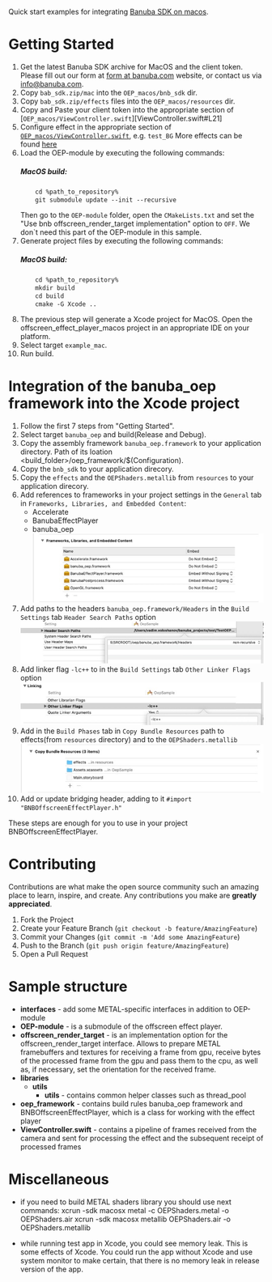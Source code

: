 Quick start examples for integrating [Banuba SDK on macos](https://docs.banuba.com/docs/core/effect_player).

# Getting Started

1. Get the latest Banuba SDK archive for MacOS and the client token. Please fill out our form at [form at banuba.com](https://www.banuba.com/face-filters-sdk) website, or contact us via [info@banuba.com](mailto:info@banuba.com).
2. Copy `bab_sdk.zip/mac` into the `OEP_macos/bnb_sdk` dir.
3. Copy `bab_sdk.zip/effects` files into the `OEP_macos/resources` dir.
4. Copy and Paste your client token into the appropriate section of [`OEP_macos/ViewController.swift`][ViewController.swift#L21]
5. Configure effect in the appropriate section of [`OEP_macos/ViewController.swift`](ViewController.swift#L26), e.g. `test_BG`
    More effects can be found [here](https://docs.banuba.com/face-ar-sdk-v1/overview/demo_face_filters)
6. Load the OEP-module by executing the following commands:
    ##### MacOS build:
    ```
        cd %path_to_repository%
        git submodule update --init --recursive
    ```
    Then go to the `OEP-module` folder, open the `CMakeLists.txt` and set the "Use bnb offscreen_render_target implementation" option to `OFF`. We don`t need this part of the OEP-module in this sample.
7. Generate project files by executing the following commands:
    ##### MacOS build:
    ```
        cd %path_to_repository%
        mkdir build
        cd build
        cmake -G Xcode ..
    ```
8. The previous step will generate a Xcode project for MacOS. Open the offscreen_effect_player_macos project in an appropriate IDE on your platform.
9. Select target `example_mac`.
10. Run build.

# Integration of the banuba_oep framework into the Xcode project

1. Follow the first 7 steps from "Getting Started".
2. Select target `banuba_oep` and build(Release and Debug).
3. Copy the assembly framework `banuba_oep.framework` to your application directory. Path of its loation <build_folder>/oep_framework/$(Configuration).
4. Copy the `bnb_sdk` to your application direcory.
5. Copy the `effects` and the `OEPShaders.metallib` from `resources` to your application direcory.
6. Add references to frameworks in your project settings in the `General` tab in `Frameworks, Libraries, and Embedded Content`:
    - Accelerate
    - BanubaEffectPlayer
    - banuba_oep
![Alt text](/resources/images/2DB863E6-8769-43CF-BAD9-21872C4147DA_4_5005_c.jpeg?raw=true "Title")
7. Add paths to the headers `banuba_oep.framework/Headers` in the `Build Settings` tab `Header Search Paths` option
![Alt text](/resources/images/EE331F32-85E8-4FDC-8818-3640F0315FEB_4_5005_c.jpeg?raw=true "Title")
8. Add linker flag `-lc++` to in the `Build Settings` tab `Other Linker Flags` option
![Alt text](/resources/images/613B7E40-66DA-4C65-9F44-5FAAF93760CB_4_5005_c.jpeg?raw=true "Title")
9. Add in the `Build Phases` tab in `Copy Bundle Resources` path to effects(from `resources` directory) and to the `OEPShaders.metallib`
![Alt text](/resources/images/3BAA3154-EF4F-4873-A694-AA25353AB950_4_5005_c.jpeg?raw=true "Title")
10. Add or update bridging header, adding to it `#import "BNBOffscreenEffectPlayer.h"`

These steps are enough for you to use in your project BNBOffscreenEffectPlayer.

# Contributing

Contributions are what make the open source community such an amazing place to learn, inspire, and create. Any contributions you make are **greatly appreciated**.

1. Fork the Project
2. Create your Feature Branch (`git checkout -b feature/AmazingFeature`)
3. Commit your Changes (`git commit -m 'Add some AmazingFeature`)
4. Push to the Branch (`git push origin feature/AmazingFeature`)
5. Open a Pull Request

# Sample structure

- **interfaces** - add some METAL-specific interfaces in addition to OEP-module
- **OEP-module** - is a submodule of the offscreen effect player.
- **offscreen_render_target** - is an implementation option for the offscreen_render_target interface. Allows to prepare METAL framebuffers and textures for receiving a frame from gpu, receive bytes of the processed frame from the gpu and pass them to the cpu, as well as, if necessary, set the orientation for the received frame.
- **libraries**
    - **utils**
        - **utils** - сontains common helper classes such as thread_pool
- **oep_framework** - contains build rules banuba_oep framework and BNBOffscreenEffectPlayer, which is a class for working with the effect player 
- **ViewController.swift** - contains a pipeline of frames received from the camera and sent for processing the effect and the subsequent receipt of processed frames

# Miscellaneous

- if you need to build METAL shaders library you should use next commands:
xcrun -sdk macosx metal -c OEPShaders.metal -o OEPShaders.air
xcrun -sdk macosx metallib OEPShaders.air -o OEPShaders.metallib

- while running test app in Xcode, you could see memory leak. This is some effects of Xcode. You could run the app without Xcode and use system monitor to make certain, that there is no memory leak in release version of the app.
